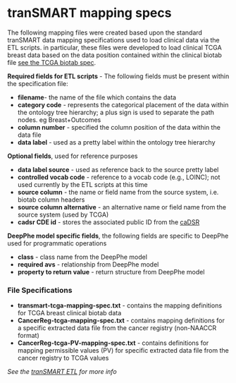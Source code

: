 # **tranSMART mapping specs**

The following mapping files were created based upon the standard tranSMART data mapping specifications used to load clinical data via the ETL scripts. in particular, these files were developed to load clinical TCGA breast data based on the data position contained within the clinical biotab file [see the TCGA biotab spec](https://wiki.nci.nih.gov/display/TCGA/Biotab).

**Required fields for ETL scripts** - The following fields must be present within the specification file:
- **filename**- the name of the file which contains the data
- **category code** - represents the categorical placement of the data within the ontology tree hierarchy; a plus sign is used to separate the path nodes. eg Breast+Outcomes
- **column number** - specified the column position of the data within the data file
- **data label** - used as a pretty label within the ontology tree hierarchy

**Optional fields**, used for reference purposes

- **data label source** - used as reference back to the source pretty label
- **controlled vocab code** - reference to a vocab code (e.g., LOINC); not used currently by the ETL scripts at this time
- **source column** - the name or field name from the source system,  i.e. biotab column headers
- **source column alternative** - an alternative name or field name from the source system (used by TCGA)
- **cadsr CDE id** - stores the associated public ID from the [caDSR](https://cdebrowser.nci.nih.gov/CDEBrowser/)

**DeepPhe model specific fields**, the following fields are specific to DeepPhe used for programmatic operations
- **class** - class name from the DeepPhe model
- **required avs** - relationship from DeepPhe model
- **property to return value** - return structure from DeepPhe model

### File Specifications
- **transmart-tcga-mapping-spec.txt** - contains the mapping definitions for TCGA breast clinical biotab data
- **CancerReg-tcga-mapping-spec.txt** - contains mapping definitions for a specific extracted data file from the cancer registry (non-NAACCR format)
- **CancerReg-tcga-PV-mapping-spec.txt** - contains definitions for mapping permissible values (PV) for specific extracted data file from the cancer registry to TCGA values


*See the [tranSMART ETL](https://github.com/transmart/tranSMART-ETL) for more info*
